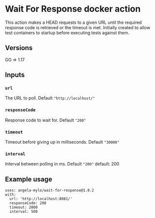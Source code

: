 # Wait For Response docker action

This action makes a HEAD requests to a given URL until the required response code is retrieved or the timeout is met.  Initially created to allow test containers to startup before executing tests against them.

## Versions
GO => 1.17

## Inputs

### `url`

The URL to poll. Default `"http://localhost/"`


### `responseCode`

Response code to wait for. Default `"200"`

### `timeout`

Timeout before giving up in milliseconds. Default `"30000"`

### `interval`

Interval between polling in ms. Default `"200"`
        default: 200

## Example usage
```
uses: angela-mylo/wait-for-response@1.0.2
with:
  url: 'http://localhost:8081/'
  responseCode: 200
  timeout: 2000
  interval: 500
```
